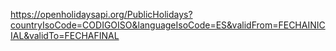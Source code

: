 https://openholidaysapi.org/PublicHolidays?countryIsoCode=CODIGOISO&languageIsoCode=ES&validFrom=FECHAINICIAL&validTo=FECHAFINAL

